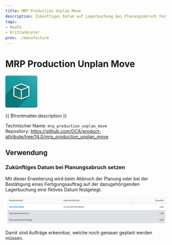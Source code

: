 ```yaml
---
title: MRP Production Unplan Move
description: Zukünftiges Datum auf Lagerbuchung bei Planungsabruch festlegen.
tags:
- HowTo
- Drittanbieter
prev: ./manufacture
---
```

# MRP Production Unplan Move
![icon_oms_box](assets/icon_oms_box.png)

{{ $frontmatter.description }}

Technischer Name: `mrp_production_unplan_move`\
Repository: <https://github.com/OCA/product-attribute/tree/14.0/mrp_production_unplan_move>

## Verwendung

### Zukünftiges Datum bei Planungsabruch setzen

Mit dieser Erweiterung wird beim Abbruch der Planung oder bei der Bestätigung eines Fertigungsauftrag auf der dazugehörigenden Lagerbuchung eine fiktives Datum festgelegt.

![](assets/MRP%20Production%20Unplan%20Move.png)

Damit sind Aufträge erkennbar, welche noch genauer geplant werden müssen.